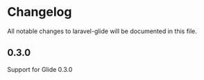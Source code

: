 # Changelog

All notable changes to laravel-glide will be documented in this file.

## 0.3.0
Support for Glide 0.3.0